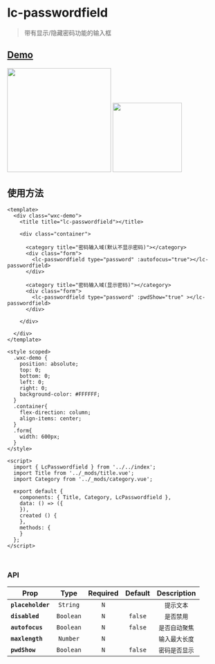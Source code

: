 # lc-passwordfield

> 带有显示/隐藏密码功能的输入框

## [Demo](http://res.lightyy.com/lightui/example/passwordfield/?_wx_tpl=http%3A%2F%2Fres.lightyy.com%2Flightui%2Fexample%2Fpasswordfield%2Findex.native.js)

<img src="./passwordfield.png" width="240"/>
<img src="./passwordfield-scan.png" width="160">

## 使用方法

```vue
<template>
  <div class="wxc-demo">
    <title title="lc-passwordfield"></title>

    <div class="container">

      <category title="密码输入域(默认不显示密码)"></category>
      <div class="form">
        <lc-passwordfield type="password" :autofocus="true"></lc-passwordfield>
      </div>

      <category title="密码输入域(显示密码)"></category>
      <div class="form">
        <lc-passwordfield type="password" :pwdShow="true" ></lc-passwordfield>
      </div>

    </div>

  </div>
</template>

<style scoped>
  .wxc-demo {
    position: absolute;
    top: 0;
    bottom: 0;
    left: 0;
    right: 0;
    background-color: #FFFFFF;
  }
  .container{
    flex-direction: column;
    align-items: center;
  }
  .form{
    width: 600px;
  }
</style>

<script>
  import { LcPasswordfield } from '../../index';
  import Title from '../_mods/title.vue';
  import Category from '../_mods/category.vue';

  export default {
    components: { Title, Category, LcPasswordfield },
    data: () => ({
    }),
    created () {
    },
    methods: {
    }
  };
</script>



```

### API
| Prop | Type | Required | Default | Description |
| ---- |:----:|:---:|:-------:| :----------:|
| **`placeholder`** | `String` | `N` | ` ` | `提示文本` |
| **`disabled`** | `Boolean` | `N` | `false` | `是否禁用` |
| **`autofocus`** | `Boolean` | `N` | `false` | `是否自动聚焦` |
| **`maxlength`** | `Number` | `N` | ` ` | `输入最大长度` |
| **`pwdShow`** | `Boolean` | `N` | `false` | `密码是否显示` |

